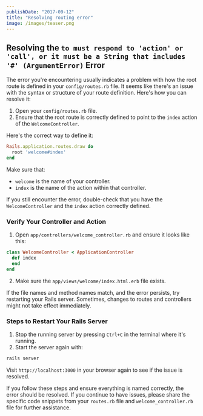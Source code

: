 ```yaml
---
publishDate: "2017-09-12"
title: "Resolving routing error"
image: /images/teaser.png
---
```

## Resolving the `to must respond to 'action' or 'call', or it must be a String that includes '#' (ArgumentError)` Error

The error you're encountering usually indicates a problem with how the root route is defined in your `config/routes.rb` file. It seems like there's an issue with the syntax or structure of your route definition. Here's how you can resolve it:

1. Open your `config/routes.rb` file.
2. Ensure that the root route is correctly defined to point to the `index` action of the `WelcomeController`.

Here's the correct way to define it:

```ruby
Rails.application.routes.draw do
  root 'welcome#index'
end
```

Make sure that:
- `welcome` is the name of your controller.
- `index` is the name of the action within that controller.

If you still encounter the error, double-check that you have the `WelcomeController` and the `index` action correctly defined.

### Verify Your Controller and Action

1. Open `app/controllers/welcome_controller.rb` and ensure it looks like this:

```ruby
class WelcomeController < ApplicationController
  def index
  end
end
```

2. Make sure the `app/views/welcome/index.html.erb` file exists.

If the file names and method names match, and the error persists, try restarting your Rails server. Sometimes, changes to routes and controllers might not take effect immediately.

### Steps to Restart Your Rails Server

1. Stop the running server by pressing `Ctrl+C` in the terminal where it's running.
2. Start the server again with:

```bash
rails server
```

Visit `http://localhost:3000` in your browser again to see if the issue is resolved.

If you follow these steps and ensure everything is named correctly, the error should be resolved. If you continue to have issues, please share the specific code snippets from your `routes.rb` file and `welcome_controller.rb` file for further assistance.
